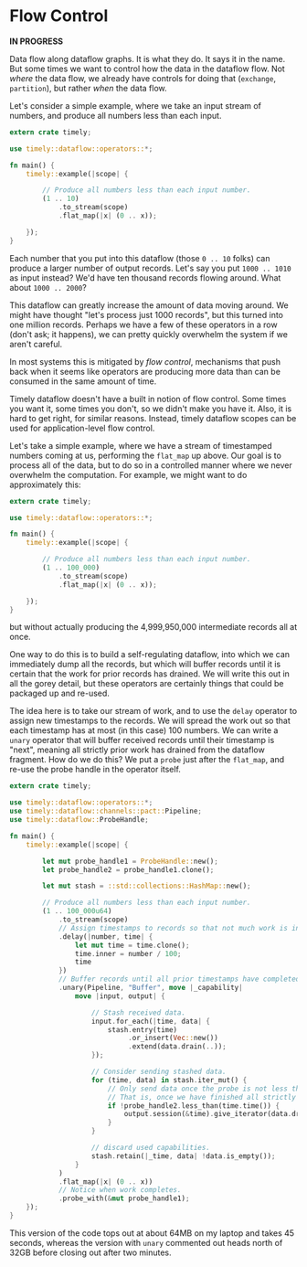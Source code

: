 # Flow Control

**IN PROGRESS**

Data flow along dataflow graphs. It is what they do. It says it in the name. But some times we want to control how the data in the dataflow flow. Not *where* the data flow, we already have controls for doing that (`exchange`, `partition`), but rather *when* the data flow.

Let's consider a simple example, where we take an input stream of numbers, and produce all numbers less than each input.

```rust
extern crate timely;

use timely::dataflow::operators::*;

fn main() {
    timely::example(|scope| {

        // Produce all numbers less than each input number.
        (1 .. 10)
            .to_stream(scope)
            .flat_map(|x| (0 .. x));

    });
}
```

Each number that you put into this dataflow (those `0 .. 10` folks) can produce a larger number of output records. Let's say you put `1000 .. 1010` as input instead? We'd have ten thousand records flowing around. What about `1000 .. 2000`?

This dataflow can greatly increase the amount of data moving around. We might have thought "let's process just 1000 records", but this turned into one million records. Perhaps we have a few of these operators in a row (don't ask; it happens), we can pretty quickly overwhelm the system if we aren't careful.

In most systems this is mitigated by *flow control*, mechanisms that push back when it seems like operators are producing more data than can be consumed in the same amount of time.

Timely dataflow doesn't have a built in notion of flow control. Some times you want it, some times you don't, so we didn't make you have it. Also, it is hard to get right, for similar reasons. Instead, timely dataflow scopes can be used for application-level flow control.

Let's take a simple example, where we have a stream of timestamped numbers coming at us, performing the `flat_map` up above. Our goal is to process all of the data, but to do so in a controlled manner where we never overwhelm the computation. For example, we might want to do approximately this:

```rust
extern crate timely;

use timely::dataflow::operators::*;

fn main() {
    timely::example(|scope| {

        // Produce all numbers less than each input number.
        (1 .. 100_000)
            .to_stream(scope)
            .flat_map(|x| (0 .. x));

    });
}
```

but without actually producing the 4,999,950,000 intermediate records all at once. 

One way to do this is to build a self-regulating dataflow, into which we can immediately dump all the records, but which will buffer records until it is certain that the work for prior records has drained. We will write this out in all the gorey detail, but these operators are certainly things that could be packaged up and re-used.

The idea here is to take our stream of work, and to use the `delay` operator to assign new timestamps to the records. We will spread the work out so that each timestamp has at most (in this case) 100 numbers. We can write a `unary` operator that will buffer received records until their timestamp is "next", meaning all strictly prior work has drained from the dataflow fragment. How do we do this? We put a `probe` just after the `flat_map`, and re-use the probe handle in the operator itself.

```rust
extern crate timely;

use timely::dataflow::operators::*;
use timely::dataflow::channels::pact::Pipeline;
use timely::dataflow::ProbeHandle;

fn main() {
    timely::example(|scope| {

        let mut probe_handle1 = ProbeHandle::new();
        let probe_handle2 = probe_handle1.clone();

        let mut stash = ::std::collections::HashMap::new();

        // Produce all numbers less than each input number.
        (1 .. 100_000u64)
            .to_stream(scope)
            // Assign timestamps to records so that not much work is in each time.
            .delay(|number, time| {
                let mut time = time.clone();
                time.inner = number / 100;
                time
            })
            // Buffer records until all prior timestamps have completed.
            .unary(Pipeline, "Buffer", move |_capability| 
                move |input, output| {

                    // Stash received data.
                    input.for_each(|time, data| {
                        stash.entry(time)
                             .or_insert(Vec::new())
                             .extend(data.drain(..));
                    });

                    // Consider sending stashed data.
                    for (time, data) in stash.iter_mut() {
                        // Only send data once the probe is not less than the time.
                        // That is, once we have finished all strictly prior work.
                        if !probe_handle2.less_than(time.time()) {
                            output.session(&time).give_iterator(data.drain(..));
                        }
                    }

                    // discard used capabilities.
                    stash.retain(|_time, data| !data.is_empty());
                }
            )
            .flat_map(|x| (0 .. x))
            // Notice when work completes.
            .probe_with(&mut probe_handle1);
    });
}
```

This version of the code tops out at about 64MB on my laptop and takes 45 seconds, whereas the version with `unary` commented out heads north of 32GB before closing out after two minutes.
